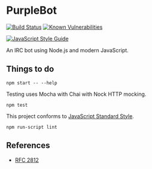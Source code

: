 # PurpleBot

[![Build Status](https://travis-ci.org/dpyro/purplebot.svg?branch=master)](https://travis-ci.org/dpyro/purplebot)
[![Known Vulnerabilities](https://snyk.io/test/github/dpyro/purplebot/badge.svg)](https://snyk.io/test/github/dpyro/purplebot)

[![JavaScript Style Guide](https://img.shields.io/badge/code_style-standard-brightgreen.svg)](https://standardjs.com)

An IRC bot using Node.js and modern JavaScript.

## Things to do

```shell
npm start -- --help
```

Testing uses Mocha with Chai with Nock HTTP mocking.

```shell
npm test
```

This project conforms to [JavaScript Standard Style](https://github.com/feross/standard).

```shell
npm run-script lint
```

## References

* [RFC 2812](https://tools.ietf.org/html/rfc2812)
